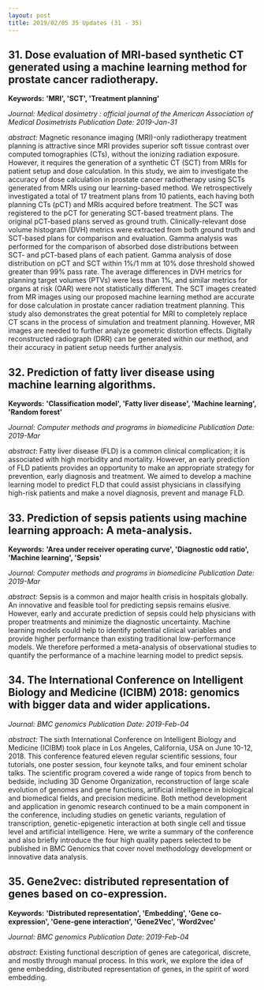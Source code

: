 ```yaml
---
layout: post
title: 2019/02/05 35 Updates (31 - 35)
---
```

## 31. Dose evaluation of MRI-based synthetic CT generated using a machine learning method for prostate cancer radiotherapy.
**Keywords:** **'MRI', 'SCT', 'Treatment planning'**

*Journal: Medical dosimetry : official journal of the American Association of Medical Dosimetrists* *Publication Date: 2019-Jan-31*



*abstract:* Magnetic resonance imaging (MRI)-only radiotherapy treatment planning is attractive since MRI provides superior soft tissue contrast over computed tomographies (CTs), without the ionizing radiation exposure. However, it requires the generation of a synthetic CT (SCT) from MRIs for patient setup and dose calculation. In this study, we aim to investigate the accuracy of dose calculation in prostate cancer radiotherapy using SCTs generated from MRIs using our learning-based method. We retrospectively investigated a total of 17 treatment plans from 10 patients, each having both planning CTs (pCT) and MRIs acquired before treatment. The SCT was registered to the pCT for generating SCT-based treatment plans. The original pCT-based plans served as ground truth. Clinically-relevant dose volume histogram (DVH) metrics were extracted from both ground truth and SCT-based plans for comparison and evaluation. Gamma analysis was performed for the comparison of absorbed dose distributions between SCT- and pCT-based plans of each patient. Gamma analysis of dose distribution on pCT and SCT within 1%/1 mm at 10% dose threshold showed greater than 99% pass rate. The average differences in DVH metrics for planning target volumes (PTVs) were less than 1%, and similar metrics for organs at risk (OAR) were not statistically different. The SCT images created from MR images using our proposed machine learning method are accurate for dose calculation in prostate cancer radiation treatment planning. This study also demonstrates the great potential for MRI to completely replace CT scans in the process of simulation and treatment planning. However, MR images are needed to further analyze geometric distortion effects. Digitally reconstructed radiograph (DRR) can be generated within our method, and their accuracy in patient setup needs further analysis.

## 32. Prediction of fatty liver disease using machine learning algorithms.
**Keywords:** **'Classification model', 'Fatty liver disease', 'Machine learning', 'Random forest'**

*Journal: Computer methods and programs in biomedicine* *Publication Date: 2019-Mar*



*abstract:* Fatty liver disease (FLD) is a common clinical complication; it is associated with high morbidity and mortality. However, an early prediction of FLD patients provides an opportunity to make an appropriate strategy for prevention, early diagnosis and treatment. We aimed to develop a machine learning model to predict FLD that could assist physicians in classifying high-risk patients and make a novel diagnosis, prevent and manage FLD.

## 33. Prediction of sepsis patients using machine learning approach: A meta-analysis.
**Keywords:** **'Area under receiver operating curve', 'Diagnostic odd ratio', 'Machine learning', 'Sepsis'**

*Journal: Computer methods and programs in biomedicine* *Publication Date: 2019-Mar*



*abstract:* Sepsis is a common and major health crisis in hospitals globally. An innovative and feasible tool for predicting sepsis remains elusive. However, early and accurate prediction of sepsis could help physicians with proper treatments and minimize the diagnostic uncertainty. Machine learning models could help to identify potential clinical variables and provide higher performance than existing traditional low-performance models. We therefore performed a meta-analysis of observational studies to quantify the performance of a machine learning model to predict sepsis.

## 34. The International Conference on Intelligent Biology and Medicine (ICIBM) 2018: genomics with bigger data and wider applications.


*Journal: BMC genomics* *Publication Date: 2019-Feb-04*



*abstract:* The sixth International Conference on Intelligent Biology and Medicine (ICIBM) took place in Los Angeles, California, USA on June 10-12, 2018. This conference featured eleven regular scientific sessions, four tutorials, one poster session, four keynote talks, and four eminent scholar talks. The scientific program covered a wide range of topics from bench to bedside, including 3D Genome Organization, reconstruction of large scale evolution of genomes and gene functions, artificial intelligence in biological and biomedical fields, and precision medicine. Both method development and application in genomic research continued to be a main component in the conference, including studies on genetic variants, regulation of transcription, genetic-epigenetic interaction at both single cell and tissue level and artificial intelligence. Here, we write a summary of the conference and also briefly introduce the four high quality papers selected to be published in BMC Genomics that cover novel methodology development or innovative data analysis.

## 35. Gene2vec: distributed representation of genes based on co-expression.
**Keywords:** **'Distributed representation', 'Embedding', 'Gene co-expression', 'Gene-gene interaction', 'Gene2Vec', 'Word2vec'**

*Journal: BMC genomics* *Publication Date: 2019-Feb-04*



*abstract:* Existing functional description of genes are categorical, discrete, and mostly through manual process. In this work, we explore the idea of gene embedding, distributed representation of genes, in the spirit of word embedding.

